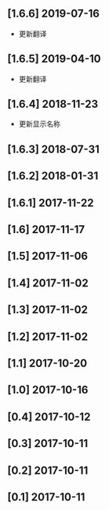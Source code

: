 ## [1.6.6] 2019-07-16

*  更新翻译

## [1.6.5] 2019-04-10

*  更新翻译

## [1.6.4] 2018-11-23

*  更新显示名称

## [1.6.3] 2018-07-31


## [1.6.2] 2018-01-31


## [1.6.1] 2017-11-22


## [1.6] 2017-11-17


## [1.5] 2017-11-06


## [1.4] 2017-11-02


## [1.3] 2017-11-02


## [1.2] 2017-11-02


## [1.1] 2017-10-20


## [1.0] 2017-10-16


## [0.4] 2017-10-12


## [0.3] 2017-10-11


## [0.2] 2017-10-11


## [0.1] 2017-10-11


